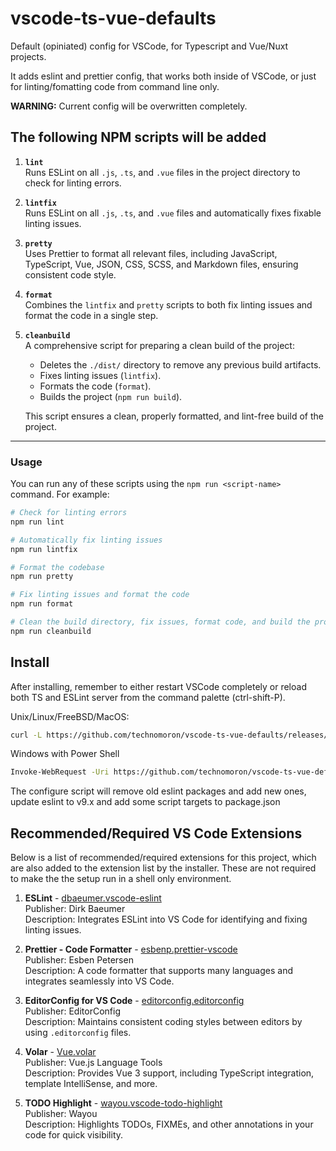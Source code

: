# vscode-ts-vue-defaults

Default (opiniated) config for VSCode, for Typescript and Vue/Nuxt projects.

It adds eslint and prettier config, that works both inside of VSCode, or
just for linting/fomatting code from command line only.

**WARNING:** Current config will be overwritten completely.


## The following NPM scripts will be added

1. **`lint`**  
   Runs ESLint on all `.js`, `.ts`, and `.vue` files in the project directory to check for linting errors.

2. **`lintfix`**  
   Runs ESLint on all `.js`, `.ts`, and `.vue` files and automatically fixes fixable linting issues.

3. **`pretty`**  
   Uses Prettier to format all relevant files, including JavaScript, TypeScript, Vue, JSON, CSS, SCSS, and Markdown files, ensuring consistent code style.

4. **`format`**  
   Combines the `lintfix` and `pretty` scripts to both fix linting issues and format the code in a single step.

5. **`cleanbuild`**  
   A comprehensive script for preparing a clean build of the project:
   - Deletes the `./dist/` directory to remove any previous build artifacts.
   - Fixes linting issues (`lintfix`).
   - Formats the code (`format`).
   - Builds the project (`npm run build`).

   This script ensures a clean, properly formatted, and lint-free build of the project.

---

### Usage

You can run any of these scripts using the `npm run <script-name>` command. For example:

```bash
# Check for linting errors
npm run lint

# Automatically fix linting issues
npm run lintfix

# Format the codebase
npm run pretty

# Fix linting issues and format the code
npm run format

# Clean the build directory, fix issues, format code, and build the project
npm run cleanbuild
```

## Install

After installing, remember to either restart VSCode completely or reload
both TS and ESLint server from the command palette (ctrl-shift-P).

Unix/Linux/FreeBSD/MacOS:

```bash
curl -L https://github.com/technomoron/vscode-ts-vue-defaults/releases/download/v1.0.0/installer.tgz | tar -vxz && node configure-eslint.cjs && rm installer-tgz configure-eslint.cjs
```

Windows with Power Shell

```bash
Invoke-WebRequest -Uri https://github.com/technomoron/vscode-ts-vue-defaults/releases/download/v1.0.0/installer.tgz -OutFile installer.tgz; tar -xvzf installer.tgz; node configure-eslint.cjs; Remove-Item -Force installer.tgz, configure-eslint.cjs

```

The configure script will remove old eslint packages and add new ones,
update eslint to v9.x and add some script targets to package.json


## Recommended/Required VS Code Extensions

Below is a list of recommended/required extensions for this project, which
are also added to the extension list by the installer. These are not
required to make the the setup run in a shell only environment.

1. **ESLint** - [dbaeumer.vscode-eslint](https://marketplace.visualstudio.com/items?itemName=dbaeumer.vscode-eslint)  
   Publisher: Dirk Baeumer  
   Description: Integrates ESLint into VS Code for identifying and fixing linting issues.

2. **Prettier - Code Formatter** - [esbenp.prettier-vscode](https://marketplace.visualstudio.com/items?itemName=esbenp.prettier-vscode)  
   Publisher: Esben Petersen  
   Description: A code formatter that supports many languages and integrates seamlessly into VS Code.

3. **EditorConfig for VS Code** - [editorconfig.editorconfig](https://marketplace.visualstudio.com/items?itemName=EditorConfig.EditorConfig)  
   Publisher: EditorConfig  
   Description: Maintains consistent coding styles between editors by using `.editorconfig` files.

4. **Volar** - [Vue.volar](https://marketplace.visualstudio.com/items?itemName=Vue.volar)  
   Publisher: Vue.js Language Tools  
   Description: Provides Vue 3 support, including TypeScript integration, template IntelliSense, and more.

5. **TODO Highlight** - [wayou.vscode-todo-highlight](https://marketplace.visualstudio.com/items?itemName=wayou.vscode-todo-highlight)  
   Publisher: Wayou  
   Description: Highlights TODOs, FIXMEs, and other annotations in your code for quick visibility.
